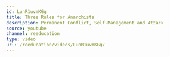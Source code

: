 ```yaml
---
id: LunR1uvmKGg
title: Three Rules for Anarchists
description: Permanent Conflict, Self-Management and Attack
source: youtube
channel: reeducation
type: video
url: /reeducation/videos/LunR1uvmKGg/
---
```

